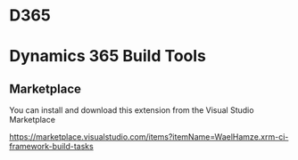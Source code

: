 # D365
# Dynamics 365 Build Tools

## Marketplace

You can install and download this extension from the Visual Studio Marketplace

https://marketplace.visualstudio.com/items?itemName=WaelHamze.xrm-ci-framework-build-tasks

